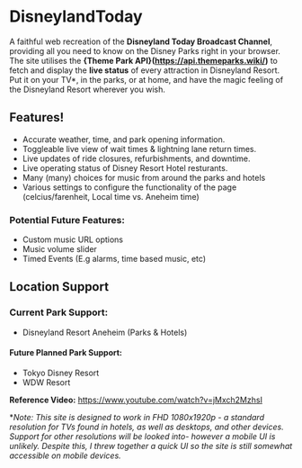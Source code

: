 # DisneylandToday
A faithful web recreation of the **Disneyland Today Broadcast Channel**, providing all you need to know on the Disney Parks right in your browser.
The site utilises the **{Theme Park API}(https://api.themeparks.wiki/)** to fetch and display the **live status** of every attraction in Disneyland Resort. Put it on your TV*, in the parks, or at home, and have the magic feeling of the Disneyland Resort wherever you wish.

## Features!
- Accurate weather, time, and park opening information.
- Toggleable live view of wait times & lightning lane return times.
- Live updates of ride closures, refurbishments, and downtime.
- Live operating status of Disney Resort Hotel resturants.
- Many (many) choices for music from around the parks and hotels
- Various settings to configure the functionality of the page (celcius/farenheit, Local time vs. Aneheim time)

### Potential Future Features:
- Custom music URL options
- Music volume slider
- Timed Events (E.g alarms, time based music, etc)
  
## Location Support 
### Current Park Support:
- Disneyland Resort Aneheim (Parks & Hotels)

#### Future Planned Park Support:
- Tokyo Disney Resort
- WDW Resort

**Reference Video:**
https://www.youtube.com/watch?v=jMxch2MzhsI

**Note: This site is designed to work in FHD 1080x1920p - a standard resolution for TVs found in hotels, as well as desktops, and other devices. Support for other resolutions will be looked into- however a mobile UI is unlikely. Despite this, I threw together a quick UI so the site is still somewhat accessible on mobile devices.*
